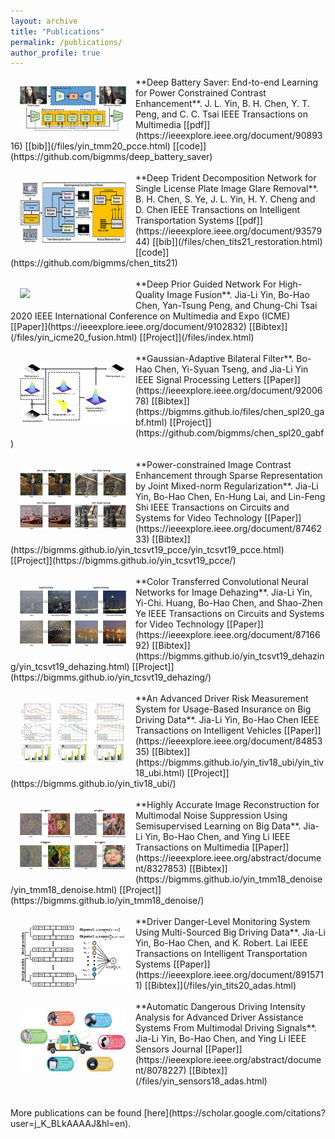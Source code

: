 ```yaml
---
layout: archive
title: "Publications"
permalink: /publications/
author_profile: true
---
```

<img src='/images/yin_tmm20_pcce-1.png' width="170" style="float: left; margin: 15px">
**Deep Battery Saver: End-to-end Learning for Power Constrained Contrast Enhancement**.  
J. L. Yin, B. H. Chen, Y. T. Peng, and C. C. Tsai  
IEEE Transactions on Multimedia 
[[pdf]](https://ieeexplore.ieee.org/document/9089316) [[bib]](/files/yin_tmm20_pcce.html) [[code]](https://github.com/bigmms/deep_battery_saver)
<br>
<br>
<img src='/images/chen_tits21_restoration.png' width="170" style="float: left; margin: 15px"> 
**Deep Trident Decomposition Network for Single License Plate Image Glare Removal**.  
B. H. Chen, S. Ye, J. L. Yin, H. Y. Cheng and D. Chen  
IEEE Transactions on Intelligent Transportation Systems  
[[pdf]](https://ieeexplore.ieee.org/document/9357944) [[bib]](/files/chen_tits21_restoration.html) [[code]](https://github.com/bigmms/chen_tits21)
<br>
<br>
<img src='/images/yin_icme2020.png' width="170" style="float: left; margin: 15px">
**Deep Prior Guided Network For High-Quality Image Fusion**.  
Jia-Li Yin, Bo-Hao Chen, Yan-Tsung Peng, and Chung-Chi Tsai  
2020 IEEE International Conference on Multimedia and Expo (ICME)  
[[Paper]](https://ieeexplore.ieee.org/document/9102832) [[Bibtex]](/files/yin_icme20_fusion.html) [[Project]](/files/index.html)
<br>
<br>
<img src='/images/chen_spl20_gabf.png' width="170" style="float: left; margin: 15px">
**Gaussian-Adaptive Bilateral Filter**.  
Bo-Hao Chen, Yi-Syuan Tseng, and Jia-Li Yin  
IEEE Signal Processing Letters  
[[Paper]](https://ieeexplore.ieee.org/document/9200678) [[Bibtex]](https://bigmms.github.io/files/chen_spl20_gabf.html) [[Project]](https://github.com/bigmms/chen_spl20_gabf)
<br>
<br>
<img src='/images/yin_tcsvt19_pcce.png' width="170" style="float: left; margin: 15px">
**Power-constrained Image Contrast Enhancement through Sparse Representation by Joint Mixed-norm Regularization**.  
Jia-Li Yin, Bo-Hao Chen, En-Hung Lai, and Lin-Feng Shi  
IEEE Transactions on Circuits and Systems for Video Technology  
[[Paper]](https://ieeexplore.ieee.org/document/8746233) [[Bibtex]](https://bigmms.github.io/yin_tcsvt19_pcce/yin_tcsvt19_pcce.html) [[Project]](https://bigmms.github.io/yin_tcsvt19_pcce/)
<br>
<br>
<img src='/images/yin_tcsvt19_dehazing.png' width="170" style="float: left; margin: 15px">
**Color Transferred Convolutional Neural Networks for Image Dehazing**.  
Jia-Li Yin, Yi-Chi. Huang, Bo-Hao Chen, and Shao-Zhen Ye  
IEEE Transactions on Circuits and Systems for Video Technology  
[[Paper]](https://ieeexplore.ieee.org/document/8716692) [[Bibtex]](https://bigmms.github.io/yin_tcsvt19_dehazing/yin_tcsvt19_dehazing.html) [[Project]](https://bigmms.github.io/yin_tcsvt19_dehazing/)
<br>
<br>
<img src='/images/yin_tiv18_ubi.png' width="170" style="float: left; margin: 15px">
**An Advanced Driver Risk Measurement System for Usage-Based Insurance on Big Driving Data**.  
Jia-Li Yin, Bo-Hao Chen  
IEEE Transactions on Intelligent Vehicles  
[[Paper]](https://ieeexplore.ieee.org/document/8485335) [[Bibtex]](https://bigmms.github.io/yin_tiv18_ubi/yin_tiv18_ubi.html) [[Project]](https://bigmms.github.io/yin_tiv18_ubi/)
<br>
<br>
<img src='/images/yin_tmm18_denoise.png' width="170" style="float: left; margin: 15px">
**Highly Accurate Image Reconstruction for Multimodal Noise Suppression Using Semisupervised Learning on Big Data**.  
Jia-Li Yin, Bo-Hao Chen, and Ying Li  
IEEE Transactions on Multimedia  
[[Paper]](https://ieeexplore.ieee.org/abstract/document/8327853) [[Bibtex]](https://bigmms.github.io/yin_tmm18_denoise/yin_tmm18_denoise.html) [[Project]](https://bigmms.github.io/yin_tmm18_denoise/)
<br>
<br>
<img src='/images/yin_tits20_adas.png' width="170" style="float: left; margin: 15px">
**Driver Danger-Level Monitoring System Using Multi-Sourced Big Driving Data**.  
Jia-Li Yin, Bo-Hao Chen, and K. Robert. Lai  
IEEE Transactions on Intelligent Transportation Systems  
[[Paper]](https://ieeexplore.ieee.org/document/8915711) [[Bibtex]](/files/yin_tits20_adas.html)
<br>
<br>
<img src='/images/yin_sensj18_adas.png' width="170" style="float: left; margin: 15px">
**Automatic Dangerous Driving Intensity Analysis for Advanced Driver Assistance Systems From Multimodal Driving Signals**.  
Jia-Li Yin, Bo-Hao Chen, and Ying Li  
IEEE Sensors Journal  
[[Paper]](https://ieeexplore.ieee.org/abstract/document/8078227) [[Bibtex]](/files/yin_sensors18_adas.html)
<br>
<br>
<br>
More publications can be found [here](https://scholar.google.com/citations?user=j_K_BLkAAAAJ&hl=en).

